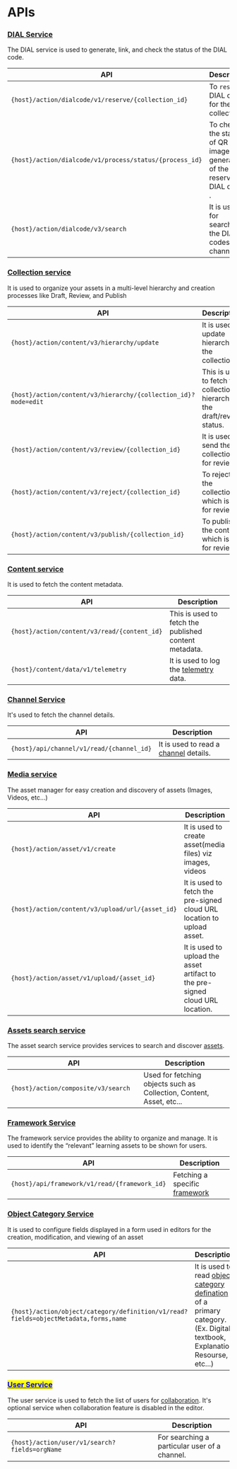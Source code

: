 # APIs

### [**DIAL Service**](../../dialcode/apis.md)

The DIAL service is used to generate, link, and check the status of the DIAL code.

<table><thead><tr><th width="248.78987889750402">API</th><th>Description</th></tr></thead><tbody><tr><td><code>{host}/action/dialcode/v1/reserve/{collection_id}</code></td><td>To <code>reserve</code> DIAL codes for the collection.</td></tr><tr><td><code>{host}/action/dialcode/v1/process/status/{process_id}</code></td><td>To check the status of  QR Code images generation of the reserved DIAL codes . </td></tr><tr><td><code>{host}/action/dialcode/v3/search</code></td><td>It is used for searching the DIAL codes of a channel.</td></tr></tbody></table>

### [**Collection service**](../../content-service/content-service-1/content-api.md)

It is used to organize your assets in a multi-level hierarchy and creation processes like Draft, Review, and Publish

<table><thead><tr><th width="271.8951583323191">API</th><th>Description</th></tr></thead><tbody><tr><td><code>{host}/action/content/v3/hierarchy/update</code></td><td>It is used to update hierarchy of the collection.</td></tr><tr><td><code>{host}/action/content/v3/hierarchy/{collection_id}?mode=edit</code></td><td>This is used to fetch the collection hierarchy in the draft/review status.</td></tr><tr><td><code>{host}/action/content/v3/review/{collection_id}</code></td><td>It is used to send the collection for review.</td></tr><tr><td><code>{host}/action/content/v3/reject/{collection_id}</code></td><td>To reject the collection which is up for review.</td></tr><tr><td><code>{host}/action/content/v3/publish/{collection_id}</code></td><td>To publish the content which is up for review.</td></tr></tbody></table>

### [**Content service**](../../content-service/content-apis/content-api.md)

It is used to fetch the content metadata.

<table><thead><tr><th width="319.40060078281294">API</th><th>Description</th></tr></thead><tbody><tr><td><code>{host}/action/content/v3/read/{content_id}</code></td><td>This is used to fetch the published content metadata.</td></tr><tr><td><code>{host}/content/data/v1/telemetry</code></td><td>It is used to log the <a href="http://127.0.0.1:5000/o/-Mi9QwJlsfb7xuxTBc0J/s/-MkM7F4oILSpCJPO0YUu/">telemetry</a> data.</td></tr></tbody></table>

### [**Channel Service**](../../content-service/channel-service/apis.md)

It's used to fetch the channel details.

<table><thead><tr><th width="306.8770382608114">API</th><th>Description</th></tr></thead><tbody><tr><td><code>{host}/api/channel/v1/read/{channel_id}</code></td><td>It is used to read a <a href="../../content-service/channel-service/">channel</a> details.</td></tr></tbody></table>

### [**Media service**](../../content-service/content-service-2/content-api.md)

The asset manager for easy creation and discovery of assets (Images, Videos, etc…)

<table><thead><tr><th width="283.8642226748133">API</th><th>Description</th></tr></thead><tbody><tr><td><code>{host}/action/asset/v1/create</code></td><td>It is used to create asset(media files) viz images, videos</td></tr><tr><td><code>{host}/action/content/v3/upload/url/{asset_id}</code></td><td>It is used to fetch the pre-signed cloud URL location to upload asset. </td></tr><tr><td><code>{host}/action/asset/v1/upload/{asset_id}</code></td><td>It is used to upload the asset artifact to the pre-signed cloud URL location.</td></tr></tbody></table>

### [**Assets search service**](../../assets-search-service/apis.md)

The asset search service provides services to search and discover [assets](../../assets-search-service/).

<table><thead><tr><th width="284.81864841745085">API</th><th>Description</th></tr></thead><tbody><tr><td><code>{host}/action/composite/v3/search</code></td><td>Used for fetching objects such as Collection, Content, Asset, etc...</td></tr></tbody></table>

### [**Framework Service**](../../taxonomy-and-tagging/framework-service/apis.md)

The framework service provides the ability to organize and manage. It is used to identify the “relevant” learning assets to be shown for users.

<table><thead><tr><th width="302.5">API</th><th>Description</th></tr></thead><tbody><tr><td><code>{host}/api/framework/v1/read/{framework_id}</code></td><td>Fetching a specific <a href="../../taxonomy-and-tagging/framework-service/">framework</a></td></tr></tbody></table>

### [**Object Category Service**](../../taxonomy-and-tagging/object-category-service/apis.md)

It is used to configure fields displayed in a form used in editors for the creation, modification, and viewing of an asset

<table><thead><tr><th width="249.67764401568172">API</th><th>Description</th></tr></thead><tbody><tr><td><code>{host}/action/object/category/definition/v1/read?fields=objectMetadata,forms,name</code></td><td>It is used to read <a href="../../taxonomy-and-tagging/object-category-service/">object category defination</a> of a primary category. (Ex. Digital textbook, Explanation Resourse, etc...)</td></tr></tbody></table>

### [<mark style="color:blue;">**User Service**</mark>](http://127.0.0.1:5000/s/4ZKyfmmhMWpPkD6iYvKF/learn/product-and-developer-guide/user-and-org-service/api-documentation)

The user service is used to fetch the list of users for [collaboration](features.md).  It's optional service when collaboration feature is disabled in the editor.

<table><thead><tr><th width="317.1284403669724">API</th><th>Description</th></tr></thead><tbody><tr><td><code>{host}/action/user/v1/search?fields=orgName</code></td><td>For searching a particular user of a channel.</td></tr></tbody></table>
